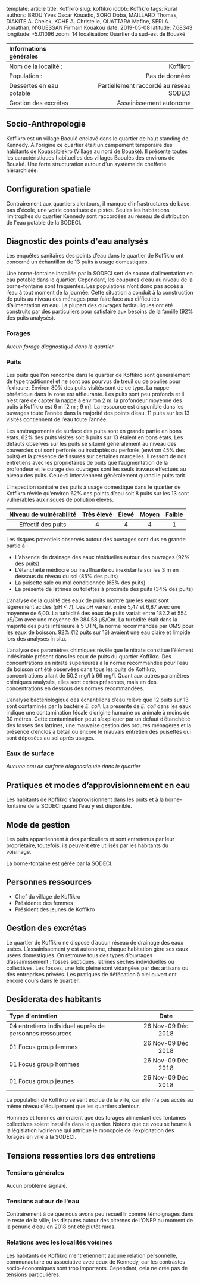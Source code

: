 template: article
title: Koffikro
slug: koffikro
iddbb: Koffikro
tags: Rural
authors: BROU Yves Oscar Kouadio, SORO Doba, MAILLARD Thomas, DIAKITE A. Cheick, KOHE A. Christelle, OUATTARA Mafine, SERI A. Jonathan, N'GUESSAN Firmain Kouakou
date: 2019-05-08
latitude:  7.68343 
longitude: -5.01096
zoom: 14
localisation: Quartier du sud-est de Bouaké




|Informations générales||
|:--|--:|
| Nom de la localité : | Koffikro | 
| Population : | Pas de données | 
| Dessertes en eau potable | Partiellement raccordé au réseau SODECI | 
| Gestion des excrétas | Assainissement autonome |



## Socio-Anthropologie
Koffikro est un village Baoulé enclavé dans le quartier de haut standing de Kennedy. À l'origine ce quartier était un campement temporaire des habitants de Kouassiblekro (Village au nord de Bouaké). Il présente toutes les caractéristiques habituelles des villages Baoulés des environs de Bouaké. Une forte structuration autour d'un système de chefferie hiérarchisée.




## Configuration spatiale
Contrairement aux quartiers alentours, il manque d’infrastructures de base: pas d'école, une voirie constituée de pistes. Seules les habitations limitrophes du quartier Kennedy sont raccordées au réseau de distribution de l'eau potable de la SODECI. 


## Diagnostic des points d'eau analysés
Les enquêtes sanitaires des points d’eau dans le quartier de Koffikro ont concerné un échantillon de 13 puits à usage domestiques. 

 Une borne-fontaine installée par la SODECI sert de source d’alimentation en eau potable dans le quartier. Cependant, les coupures d’eau au niveau de la borne-fontaine sont fréquentes. Les populations n’ont donc pas accès à l’eau à tout moment de la journée. Cette situation a conduit à la construction de puits au niveau des ménages pour faire face aux difficultés d’alimentation en eau. La plupart des ouvrages hydrauliques ont été construits par des particuliers pour satisfaire aux besoins de la famille (92% des puits analysés).


### Forages
*Aucun forage diagnostiqué dans le quartier*


### Puits
Les puits que l’on rencontre dans le quartier de Koffikro sont généralement de type traditionnel et ne sont pas pourvus de treuil ou de poulies pour l’exhaure. Environ 80% des puits visités sont de ce type.
La nappe phréatique dans la zone est affleurante. Les puits sont peu profonds et il n’est rare de capter la nappe à environ 2 m. la profondeur moyenne des puits à Koffikro est 6 m [2 m ; 9 m]. La ressource est disponible dans les ouvrages toute l’année dans la majorité des points d’eau. 11 puits sur les 13 visités contiennent de l’eau toute l’année. 


Les aménagements de surface des puits sont en grande partie en bons états. 62% des puits visités soit 8 puits sur 13 étaient en bons états. Les défauts observés sur les puits se situent généralement au niveau des couvercles qui sont perforés ou inadaptés  ou perforés (environ 45% des puits)  et la présence de fissures sur certaines margelles. Il ressort de nos entretiens avec les propriétaires de puits que l’augmentation de la profondeur et le curage des ouvrages sont les seuls travaux effectués au niveau des puits. Ceux-ci interviennent généralement quand le puits tarit. 


 
L’inspection sanitaire des puits à usage domestique dans le quartier de Koffikro révèle qu’environ 62% des points d’eau soit 8 puits sur les 13 sont vulnérables aux risques de pollution élevés. 


|Niveau de vulnérabilité| Très élevé|Élevé|Moyen|Faible|
| :--:|:--:|:--:|:--:|:--:|
|Effectif des puits|4|4|4|1|

 Les risques potentiels observés autour des ouvrages sont dus en grande partie à :
 
 
* L’absence de drainage des eaux résiduelles autour des ouvrages (92% des puits)
* L’étanchéité médiocre ou insuffisante ou inexistante sur les 3 m en dessous du niveau du sol (85% des puits)
* La puisette sale ou mal conditionnée (65% des puits)
* La présente de latrines ou toilettes à proximité des puits (34% des puits)


L’analyse de la qualité des eaux de puits  montre que les eaux sont légèrement acides (pH < 7). Les pH varient entre 5,47 et 6,87 avec une moyenne de 6,00. La turbidité des eaux de puits variait entre 182.2 et 554 µS/Cm avec une moyenne de 384.58 µS/Cm. La turbidité était dans la majorité des puits inférieure à 5 UTN, la norme recommandée par OMS pour les eaux de boisson. 92% (12 puits  sur 13) avaient une eau claire et limpide lors des analyses in situ.


L’analyse des paramètres chimiques révèle que le nitrate constitue l’élément indésirable présent dans les eaux de puits du quartier Koffikro. Des concentrations en nitrate supérieures à la norme recommandée pour l’eau de boisson ont été observées dans tous les puits de Koffikro, concentrations allant de 50.2 mg/l à 66 mg/l. Quant aux autres paramètres chimiques analysés, elles sont certes présentes, mais en des concentrations en dessous des normes recommandées.  


L’analyse bactériologique des échantillons d’eau relève que 12 puits sur 13 sont contaminés par la bactérie *E. coli*. La présente de *E. coli* dans les eaux indique une contamination fécale d’origine humaine ou animale à moins de 30 mètres. Cette contamination peut s’expliquer par un défaut d’étanchéité des fosses des latrines, une mauvaise gestion des ordures ménagères et la présence d’enclos à bétail ou encore le mauvais entretien des puisettes qui sont déposées au sol après usages.

### Eaux de surface
*Aucune eau de surface diagnostiquée dans le quartier*


## Pratiques et modes d’approvisionnement en eau
Les habitants de Koffikro s’approvisionnent dans les puits et à la borne-fontaine de la SODECI quand l’eau y est disponible.  


## Mode de gestion
Les puits appartiennent à des particuliers et sont entretenus par leur propriétaire, toutefois, ils peuvent être utilisés par les habitants du voisinage.


La borne-fontaine est gérée par la SODECI.


## Personnes ressources 


* Chef du village de Koffikro
* Présidente des femmes
* Président des jeunes de Koffikro


## Gestion des excrétas
Le quartier de Koffikro ne dispose d’aucun réseau de drainage des eaux usées. L’assainissement y est autonome, chaque habitation gère ses eaux usées domestiques. On retrouve tous des types d’ouvrages d’assainissement : fosses septiques, latrines sèches individuelles ou collectives. Les fosses, une fois pleine sont vidangées par des artisans ou des entreprises privées. Les pratiques de défécation à ciel ouvert ont encore cours dans le quartier.


## Desiderata des habitants
 | Type d'entretien | Date | 
 | :-- | :--: | 
 |04 entretiens individuel auprès de personnes ressources|26 Nov-09 Déc 2018| 
 |01 Focus group femmes|26 Nov-09 Déc 2018| 
 |01 Focus group hommes|26 Nov-09 Déc 2018| 
 |01 Focus group jeunes|26 Nov-09 Déc 2018| 


La population de Koffikro se sent exclue de la ville, car elle n'a pas accès au même niveau d'équipement que les quartiers alentour.


Hommes et femmes aimeraient que des forages alimentant des fontaines collectives soient installés dans le quartier.  Notons que ce voeu se heurte à la législation ivoirienne qui attribue le monopole de l'exploitation des forages en ville à la SODECI. 


## Tensions ressenties lors des entretiens

### Tensions générales
Aucun problème signalé.


### Tensions autour de l'eau
Contrairement à ce que nous avons peu recueillir comme témoignages dans le reste de la ville, les disputes autour des citernes de l’ONEP au moment de la pénurie d’eau en 2018 ont été plutôt rares.


### Relations avec les localités voisines
 Les habitants de Koffikro n'entretiennent aucune relation personnelle, communautaire ou associative avec ceux de Kennedy, car les contrastes socio-économiques sont trop importants. Cependant, cela ne crée pas de tensions particulières.
